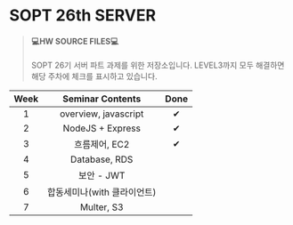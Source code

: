 # SOPT 26th SERVER

>#### 💻HW SOURCE FILES💻
>SOPT 26기 서버 파트 과제를 위한 저장소입니다. LEVEL3까지 모두 해결하면 해당 주차에 체크를 표시하고 있습니다.

|Week|Seminar Contents|Done|
|:--:|:--------------:|:--:|
|1|overview, javascript|✔|
|2|NodeJS + Express|✔|
|3|흐름제어, EC2|✔|
|4|Database, RDS|
|5|보안 - JWT|
|6|합동세미나(with 클라이언트)|
|7|Multer, S3|
